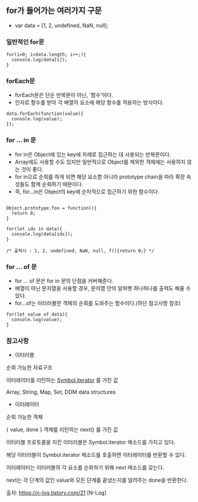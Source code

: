 ## for가 들어가는 여러가지 구문

* var data = [1, 2, undefined, NaN, null];


### 일반적인 for문
```
for(i=0; i<data.length; i++;){
  console.log(data[i]);
}
```


### forEach문

- forEach문은 단순 반복문이 아닌, '함수'이다.
- 인자로 함수를 받아 각 배열의 요소에 해당 함수를 적용하는 방식이다.

```
data.forEach(function(value){
  console.log(value);
});
```


### for ... in 문

- for in은 Object에 있는 key에 차례로 접근하는 데 사용되는 반복문이다.
- Array에도 사용할 수도 있지만 일반적으로 Object를 제외한 객체에는 사용하지 않는 것이 좋다.
- for in으로 순회를 하게 되면 해당 요소뿐 아니라 prototype chain을 따라 확장 속성들도 함께 순회하기 때문이다.
- 즉, for...in은 Object의 key에 순차적으로 접근하기 위한 함수이다.

```

Object.prototype.foo = function(){
  return 0;
}

for(let idx in data){
  console.log(data[idx]);
}

/* 출력시 : 1, 2, undefined, NaN, null, f(){return 0;} */
```



### for ... of 문

- for ... of 문은 for in 문의 단점을 커버해준다.
- 배열이 아닌 문자열을 사용할 경우, 문자열 안의 알파벳 하나하나를 출력도 해줄 수 있다.
- for...of는 이터러블한 객체의 순회를 도와주는 함수이다.(하단 참고사항 참조)


```
for(let value of data){
  console.log(value);
}
```


### 참고사항
* 이터러블

순회 가능한 자료구조

이터레이터를 리턴하는 [Symbol.iterator]() 를 가진 값

Array, String, Map, Set, DOM data structures


* 이터레이터

순회 가능한 객체

{ value, done } 객체를 리턴하는 next() 를 가진 값

이터러블 프로토콜을 지킨 이터러블은 Symbol.iterator 메소드를 가지고 있다.

해당 이터러블이 Symbol.iterator 메소드를 호출하면 이터레이터를 반환할 수 있다.

이터레이터는 이터러블의 각 요소를 순회하기 위해 next 메소드를 갖는다.

next는 각 단계의 값인 value와 모든 단계를 끝냈는지를 알려주는 done을 반환한다.



출처: https://n-log.tistory.com/21 [N-Log]
